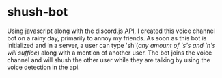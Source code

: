 # shush-bot

Using javascript along with the discord.js API, I created this voice channel bot on a rainy day, primarily to annoy my friends. 
As soon as this bot is initialized and in a server, a user can type 'sh'(*any amount of 's's and 'h's will suffice*) along with a mention of another user. 
The bot joins the voice channel and will shush the other user while they are talking by using the voice detection in the api.
